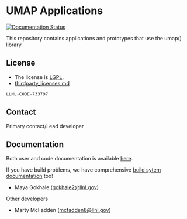# UMAP Applications

[![Documentation Status](https://readthedocs.org/projects/umap-apps/badge/?version=latest)](https://umap-apps.readthedocs.io/en/develop/?badge=develop)

This repository contains applications and prototypes that use the umap()
library.

## License

- The license is [LGPL](/LICENSE).
- [thirdparty_licenses.md](/thirdparty_licenses.md)

`LLNL-CODE-733797`

## Contact

Primary contact/Lead developer

## Documentation

Both user and code documentation is available [here](http://umap-apps.readthedocs.io/).

If you have build problems, we have comprehensive [build sytem documentation](https://umap-apps.readthedocs.io/en/develop/advanced_configuration.html) too!

- Maya Gokhale (gokhale2@llnl.gov)

Other developers

- Marty McFadden  (mcfadden8@llnl.gov)
